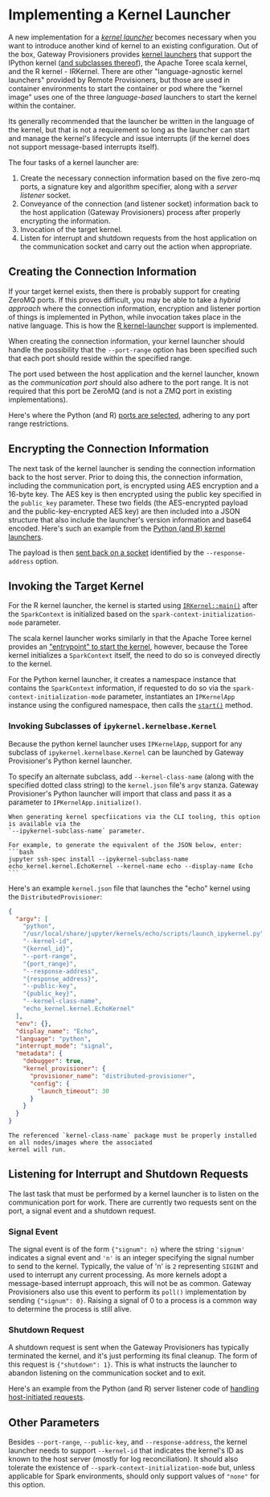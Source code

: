 # Implementing a Kernel Launcher

A new implementation for a [_kernel launcher_](../contributors/system-architecture.md#kernel-launchers) becomes
necessary when you want to introduce another kind of kernel to an existing configuration. Out of the box, Gateway
Provisioners provides [kernel launchers](https://github.com/jupyter-server/gateway_provisioners/tree/main/gateway_provisioners/kernel-launchers)
that support the IPython kernel ([and subclasses thereof](#invoking-subclasses-of-ipykernelkernelbasekernel)), the
Apache Toree scala kernel, and the R kernel - IRKernel. There are other "language-agnostic kernel launchers"
provided by Remote Provisioners, but those are used in container environments to start the container or pod where
the "kernel image" uses one of the three _language-based_ launchers to start the kernel within the container.

Its generally recommended that the launcher be written in the language of the kernel, but that is not a requirement
so long as the launcher can start and manage the kernel's lifecycle and issue interrupts (if the kernel does not
support message-based interrupts itself).

The four tasks of a kernel launcher are:

1. Create the necessary connection information based on the five zero-mq ports, a signature key and algorithm
   specifier, along with a _server listener_ socket.
1. Conveyance of the connection (and listener socket) information back to the host application (Gateway Provisioners)
   process after properly encrypting the information.
1. Invocation of the target kernel.
1. Listen for interrupt and shutdown requests from the host application on the communication socket and carry out
   the action when appropriate.

## Creating the Connection Information

If your target kernel exists, then there is probably support for creating ZeroMQ ports. If this proves difficult,
you may be able to take a _hybrid approach_ where the connection information, encryption and listener portion of
things is implemented in Python, while invocation takes place in the native language. This is how the
[R kernel-launcher](https://github.com/jupyter-server/gateway_provisioners/tree/main/gateway_provisioners/kernel-launchers/R/scripts)
support is implemented.

When creating the connection information, your kernel launcher should handle the possibility that the `--port-range`
option has been specified such that each port should reside within the specified range.

The port used between the host application and the kernel launcher, known as the _communication port_ should also
adhere to the port range. It is not required that this port be ZeroMQ (and is not a ZMQ port in existing
implementations).

Here's where the Python (and R) [ports are selected](https://github.com/jupyter-server/gateway_provisioners/blob/main/gateway_provisioners/kernel-launchers/shared/scripts/server_listener.py#L163-L180),
adhering to any port range restrictions.

## Encrypting the Connection Information

The next task of the kernel launcher is sending the connection information back to the host server. Prior to doing
this, the connection information, including the communication port, is encrypted using AES encryption and a
16-byte key. The AES key is then encrypted using the public key specified in the `public_key` parameter. These
two fields (the AES-encrypted payload and the public-key-encrypted AES key) are then included into a JSON
structure that also include the launcher's version information and base64 encoded. Here's such an example
from the [Python (and R) kernel launchers](https://github.com/jupyter-server/gateway_provisioners/blob/main/gateway_provisioners/kernel-launchers/shared/scripts/server_listener.py#L77-L100).

The payload is then [sent back on a socket](https://github.com/jupyter-server/gateway_provisioners/blob/9de8af8a361aa779f8eb4d10585c0d917bb3731f/gateway_provisioners/kernel-launchers/shared/scripts/server_listener.py#L102-L139)
identified by the `--response-address` option.

## Invoking the Target Kernel

For the R kernel launcher, the kernel is started using [`IRKernel::main()`](https://github.com/jupyter-server/gateway_provisioners/blob/9de8af8a361aa779f8eb4d10585c0d917bb3731f/gateway_provisioners/kernel-launchers/R/scripts/launch_IRkernel.R#L232)
after the `SparkContext` is initialized based on the `spark-context-initialization-mode` parameter.

The scala kernel launcher works similarly in that the Apache Toree kernel provides an
["entrypoint" to start the kernel](https://github.com/jupyter-server/gateway_provisioners/blob/9de8af8a361aa779f8eb4d10585c0d917bb3731f/gateway_provisioners/kernel-launchers/scala/toree-launcher/src/main/scala/launcher/ToreeLauncher.scala#L312),
however, because the Toree kernel initializes a `SparkContext` itself, the need to do so is conveyed directly to the kernel.

For the Python kernel launcher, it creates a namespace instance that contains the `SparkContext` information, if
requested to do so via the `spark-context-initialization-mode` parameter, instantiates an `IPKernelApp` instance
using the configured namespace, then calls the
[`start()`](https://github.com/ipython/ipykernel/blob/6f448d280dadbff7245f4b28b5e210c899d79342/ipykernel/kernelapp.py#L694) method.

### Invoking Subclasses of `ipykernel.kernelbase.Kernel`

Because the python kernel launcher uses `IPKernelApp`, support for any subclass of `ipykernel.kernelbase.Kernel`
can be launched by Gateway Provisioner's Python kernel launcher.

To specify an alternate subclass, add `--kernel-class-name` (along with the specified dotted class string) to
the `kernel.json` file's `argv` stanza. Gateway Provisioner's Python launcher will import that class and pass it as
a parameter to `IPKernelApp.initialize()`.

````{tip}
When generating kernel specfiications via the CLI tooling, this option is available via the
`--ipykernel-subclass-name` parameter.

For example, to generate the equivalent of the JSON below, enter:
```bash
jupyter ssh-spec install --ipykernel-subclass-name echo_kernel.kernel.EchoKernel --kernel-name echo --display-name Echo
```
````

Here's an example `kernel.json` file that launches the "echo" kernel using the `DistributedProvisioner`:

```JSON
{
  "argv": [
    "python",
    "/usr/local/share/jupyter/kernels/echo/scripts/launch_ipykernel.py",
    "--kernel-id",
    "{kernel_id}",
    "--port-range",
    "{port_range}",
    "--response-address",
    "{response_address}",
    "--public-key",
    "{public_key}",
    "--kernel-class-name",
    "echo_kernel.kernel.EchoKernel"
  ],
  "env": {},
  "display_name": "Echo",
  "language": "python",
  "interrupt_mode": "signal",
  "metadata": {
    "debugger": true,
    "kernel_provisioner": {
      "provisioner_name": "distributed-provisioner",
      "config": {
        "launch_timeout": 30
      }
    }
  }
}
```

```{attention}
The referenced `kernel-class-name` package must be properly installed on all nodes/images where the associated
kernel will run.
```

## Listening for Interrupt and Shutdown Requests

The last task that must be performed by a kernel launcher is to listen on the communication port for work. There are
currently two requests sent on the port, a signal event and a shutdown request.

### Signal Event

The signal event is of the form `{"signum": n}` where the string `'signum'` indicates a signal event and `'n'` is
an integer specifying the signal number to send to the kernel. Typically, the value of 'n' is `2` representing
`SIGINT` and used to interrupt any current processing. As more kernels adopt a message-based interrupt approach,
this will not be as common. Gateway Provisioners also use this event to perform its `poll()` implementation by
sending `{"signum": 0}`. Raising a signal of 0 to a process is a common way to determine the process is still alive.

### Shutdown Request

A shutdown request is sent when the Gateway Provisioners has typically terminated the kernel, and it's just performing
its final cleanup. The form of this request is `{"shutdown": 1}`. This is what instructs the launcher to abandon
listening on the communication socket and to exit.

Here's an example from the Python (and R) server listener code of
[handling host-initiated requests](https://github.com/jupyter-server/gateway_provisioners/blob/9de8af8a361aa779f8eb4d10585c0d917bb3731f/gateway_provisioners/kernel-launchers/shared/scripts/server_listener.py#L231-L245).

## Other Parameters

Besides `--port-range`, `--public-key`, and `--response-address`, the kernel launcher needs to support
`--kernel-id` that indicates the kernel's ID as known to the host server (mostly for log reconciliation). It
should also tolerate the existence of `--spark-context-initialization-mode` but, unless applicable for Spark
environments, should only support values of `"none"` for this option.

